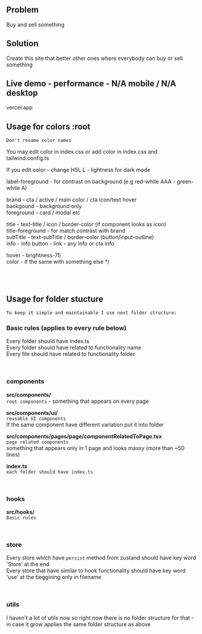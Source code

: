 ## Problem
Buy and sell something

## Solution

Create this site that better other ones where everybody can buy or sell something

## Live demo - performance - N/A mobile / N/A desktop
vercel.app



## Usage for colors :root

`Don't rename color names`<br/>

You may edit color in index.css or add color in index.css and tailwind.config.ts<br/>

If you edit color - change HSL L - lightness for dark mode

label-foreground - for contrast on background (e.g red-white AAA - green-white A)

brand - cta / active / main color / cta icon/text hover<br/>
backgound - background only<br/>
foreground - card / modal etc<br/>

title - text-title / icon / border-color (if component looks as icon)<br/>
title-foreground - for match contrast with brand<br/>
subTitle - text-subTitle / border-color (button/input-outline)<br/>
info - info button - link - any info or cta info<br/>

hover - brightness-75<br/>
color - if the same with something else
*/

<br/>
<br/>

## Usage for folder stucture 

```
To keep it simple and maintainable I use next folder structure:
```

### Basic rules (applies to every rule below)
Every folder should have index.ts<br/>
Every folder should have related to functionality name</br>
Every file should have related to functionality folder

<br/>

### components

**src/components/**<br/>
`root components` - something that appears on every page

**src/components/ui/**<br/>
`reusable UI components` <br/>
If the same component have different variation put it into folder

**src/components/pages/page/componentRelatedToPage.tsx**<br/>
`page related components`<br/>
something that appears only in 1 page and looks massy (more than ~50 lines)

**index.ts**<br/>
`each folder should have index.ts`

<br/>


### hooks

**src/hooks/**</br>
`Basic rules`

<br/>


### store
Every store which have `persist` method from zustand should have key
word 'Store' at the end<br/>
Every store that have similar to hook functionality should have key word
 'use' at the beggining only in filename<br/>

<br/>


### utils
I haven't a lot of utils now so right now there is no folder structure for that - in case it grow applies the same folder structure as above